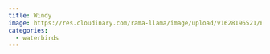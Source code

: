 ```yaml
---
title: Windy
image: https://res.cloudinary.com/rama-llama/image/upload/v1628196521/Egret_in_the_wind_uzxsoj.jpg
categories:
  - waterbirds
---
```


